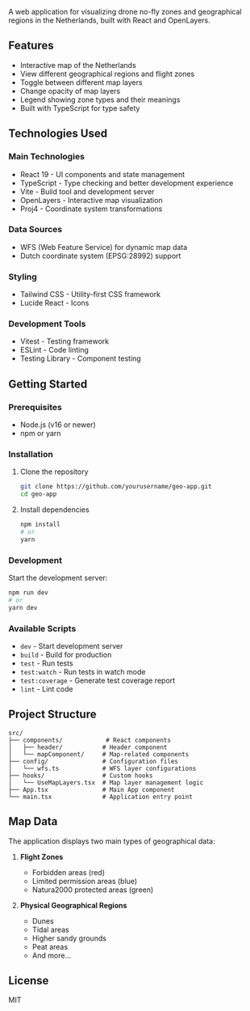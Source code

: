  A web application for visualizing drone no-fly zones and geographical regions in the Netherlands, built with React and OpenLayers.

## Features

- Interactive map of the Netherlands
- View different geographical regions and flight zones
- Toggle between different map layers
- Change opacity of map layers
- Legend showing zone types and their meanings
- Built with TypeScript for type safety

## Technologies Used

### Main Technologies
- React 19 - UI components and state management
- TypeScript - Type checking and better development experience
- Vite - Build tool and development server
- OpenLayers - Interactive map visualization
- Proj4 - Coordinate system transformations

### Data Sources
- WFS (Web Feature Service) for dynamic map data
- Dutch coordinate system (EPSG:28992) support

### Styling
- Tailwind CSS - Utility-first CSS framework
- Lucide React - Icons

### Development Tools
- Vitest - Testing framework
- ESLint - Code linting
- Testing Library - Component testing

## Getting Started

### Prerequisites
- Node.js (v16 or newer)
- npm or yarn

### Installation

1. Clone the repository
   ```bash
   git clone https://github.com/yourusername/geo-app.git
   cd geo-app
   ```

2. Install dependencies
   ```bash
   npm install
   # or
   yarn
   ```

### Development

Start the development server:
```bash
npm run dev
# or
yarn dev
```

### Available Scripts

- `dev` - Start development server
- `build` - Build for production
- `test` - Run tests
- `test:watch` - Run tests in watch mode
- `test:coverage` - Generate test coverage report
- `lint` - Lint code

## Project Structure

```
src/
├── components/            # React components
│   ├── header/           # Header component
│   └── mapComponent/     # Map-related components
├── config/               # Configuration files
│   └── wfs.ts            # WFS layer configurations
├── hooks/                # Custom hooks
│   └── UseMapLayers.tsx  # Map layer management logic
├── App.tsx               # Main App component
└── main.tsx              # Application entry point
```

## Map Data

The application displays two main types of geographical data:

1. **Flight Zones**
   - Forbidden areas (red)
   - Limited permission areas (blue)
   - Natura2000 protected areas (green)

2. **Physical Geographical Regions**
   - Dunes
   - Tidal areas
   - Higher sandy grounds
   - Peat areas
   - And more...

## License

MIT
